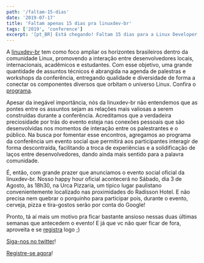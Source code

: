 ```yaml
---
path: '/faltam-15-dias'
date: '2019-07-17'
title: 'Faltam apenas 15 dias pra linuxdev-br'
tags: ['2019', 'conference']
excerpt: '[pt_BR] Está chegando! Faltam 15 dias para a Linux Developer Conference Brazil'
---
```


A [linuxdev-br](https://linuxdev-br.net/) tem como foco ampliar os horizontes brasileiros dentro da comunidade Linux, promovendo a interação entre desenvolvedores locais, internacionais, acadêmicos e estudantes. Com esse objetivo, uma grande quantidade de assuntos técnicos é abrangida na agenda de palestras e workshops da conferência, entregando qualidade e diversidade de forma a conectar os componentes diversos que orbitam o universo Linux. Confira o [programa](https://cfp.linuxdev-br.net/2019/schedule/).

Apesar da inegável importância, nós da linuxdev-br não entendemos que as pontes entre os assuntos sejam as relações mais valiosas a serem construídas durante a conferência. Acreditamos que a verdadeira preciosidade por trás do evento esteja nas conexões pessoais que são desenvolvidas nos momentos de interação entre os palestrantes e o público. Na busca por fomentar esse encontros, agregamos ao programa da conferência um evento social que permitirá aos participantes interagir de forma descontraída, facilitando a troca de experiências e a solidificação de laços entre desenvolvedores, dando ainda mais sentido para a palavra comunidade.

É, então, com grande prazer que anunciamos o evento social oficial da linuxdev-br. Nosso happy hour oficial acontecerá no Sábado, dia 3 de Agosto, às 18h30, na Urca Pizzaria, um típico lugar paulistano convenientemente localizado nas proximidades do Radisson Hotel. E não precisa nem quebrar o porquinho para participar pois, durante o evento, cerveja, pizza e tira-gostos serão por conta do Google!

Pronto, tá aí mais um motivo pra ficar bastante ansioso nessas duas últimas semanas que antecedem o evento! E já que vc não quer ficar de fora, aproveita e se [registra](https://www.eventbrite.com.br/e/linuxdev-br-2019-registration-59091462154?ref=ebtn) logo ;)


[Siga-nos no twitter](https://twitter.com/linuxdevbr)!

[Registre-se agora](https://www.eventbrite.com.br/e/linuxdev-br-2019-registration-59091462154?ref=ebtn)!
